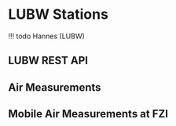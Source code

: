 # LUBW Stations

!!! todo
    Hannes (LUBW)
    
## LUBW REST API

## Air Measurements

## Mobile Air Measurements at FZI


